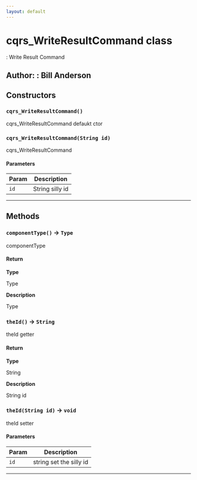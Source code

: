 ```yaml
---
layout: default
---
```

# cqrs_WriteResultCommand class

: Write Result Command


**Author:** : Bill Anderson
---
## Constructors
### `cqrs_WriteResultCommand()`

cqrs_WriteResultCommand defaukt ctor
### `cqrs_WriteResultCommand(String id)`

cqrs_WriteResultCommand
#### Parameters
|Param|Description|
|-----|-----------|
|`id` |  String silly id |

---
## Methods
### `componentType()` → `Type`

componentType

#### Return

**Type**

Type

**Description**

Type

### `theId()` → `String`

theId getter

#### Return

**Type**

String

**Description**

String id

### `theId(String id)` → `void`

theId setter

#### Parameters
|Param|Description|
|-----|-----------|
|`id` |  string set the silly id |

---
